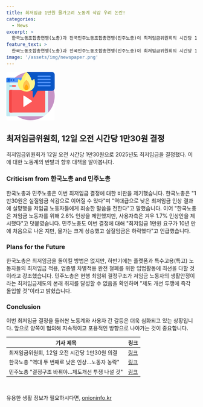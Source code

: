```yaml
---
title: 최저임금 1만원 물가고려 노동계 삭감 우려 논란!
categories:
  - News
excerpt: >
  한국노동조합총연맹(노총)과 전국민주노동조합총연맹(민주노총)이 최저임금위원회의 시간당 1만30원 결정에 반발했다. 노총은 사실상 실질임금 삭감이라며 실망을 토로했고, 민주노총은 최저임금 결정구조 바꿔야 주장했다. 인상안을 두고 사용자측과 노동자측의 격차 문제로 논란이 일고 있다. 공익위원의 역할을 촉구하며 최저임금에 대한 제도 개선 투쟁을 예고했다.
feature_text: >
  한국노동조합총연맹(노총)과 전국민주노동조합총연맹(민주노총)이 최저임금위원회의 시간당 1만30원 결정에 반발했다. 노총은 사실상 실질임금 삭감이라며 실망을 토로했고, 민주노총은 최저임금 결정구조 바꿔야 주장했다. 인상안을 두고 사용자측과 노동자측의 격차 문제로 논란이 일고 있다. 공익위원의 역할을 촉구하며 최저임금에 대한 제도 개선 투쟁을 예고했다.
image: '/assets/img/newspaper.png'
---
```


<p><img src="/assets/img/news.png" alt="rentncar 속보" /></p>

<h2 data-ke-size="size26">최저임금위원회, 12일 오전 시간당 1만30원 결정</h2>

<p data-ke-size="size16">최저임금위원회가 12일 오전 시간당 1만30원으로 2025년도 최저임금을 결정했다. 이에 대한 노동계의 반발과 향후 대책을 알아봅니다.</p>

<h3>Criticism from 한국노총 and 민주노총</h3>

<p data-ke-size="size16">한국노총과 민주노총은 이번 최저임금 결정에 대한 비판을 제기했습니다. 한국노총은 "1만30원은 실질임금 삭감으로 이어질 수 있다"며 "역대급으로 낮은 최저임금 인상 결과에 실망했을 저임금 노동자들에게 죄송한 말씀을 전한다"고 말했습니다. 이어 "한국노총은 저임금 노동자를 위해 2.6% 인상을 제안했지만, 사용자측은 겨우 1.7% 인상안을 제시했다"고 덧붙였습니다. 민주노총도 이번 결정에 대해 "최저임금 1만원 요구가 10년 만에 처음으로 나온 지만, 물가는 크게 상승했고 실질임금은 하락했다"고 언급했습니다.</p>

<h3>Plans for the Future</h3>

<p data-ke-size="size16">한국노총은 최저임금을 돌이킬 방법은 없지만, 하반기에는 플랫폼과 특수고용(특고) 노동자들의 최저임금 적용, 업종별 차별적용 완전 철폐를 위한 입법활동에 최선을 다할 것이라고 강조했습니다. 민주노총은 현행 최임위 결정구조가 저임금 노동자의 생활안정이라는 최저임금제도의 본래 취지를 달성할 수 없음을 확인하며 "제도 개선 투쟁에 즉각 돌입할 것"이라고 밝혔습니다.</p>

<h3>Conclusion</h3>

<p data-ke-size="size16">이번 최저임금 결정을 둘러싼 노동계와 사용자 간 갈등은 더욱 심화되고 있는 상황입니다. 앞으로 양쪽이 협의해 지속적이고 포용적인 방향으로 나아가는 것이 중요합니다.</p>

<table>
    <thead>
        <tr>
            <th>기사 제목</th>
            <th>링크</th>
        </tr>
    </thead>
    <tbody>
        <tr>
            <td>최저임금위원회, 12일 오전 시간당 1만30원 의결</td>
            <td><a href="https://www.google.com">링크</a></td>
        </tr>
        <tr>
            <td>한국노총 "역대 두 번째로 낮은 인상…노동자 농락"</td>
            <td><a href="https://www.google.com">링크</a></td>
        </tr>
        <tr>
            <td>민주노총 "결정구조 바꿔야…제도개선 투쟁 나설 것"</td>
            <td><a href="https://www.google.com">링크</a></td>
        </tr>
    </tbody>
</table>

<p data-ke-size="size16">&nbsp;</p>
유용한 생활 정보가 필요하시다면, <a href="https://onioninfo.kr" rel="dofollow">onioninfo.kr</a>


